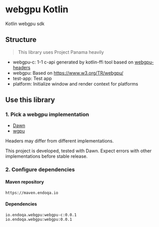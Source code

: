# webgpu Kotlin

Kotlin webgpu sdk

## Structure

> This library uses Project Panama heavily

- webgpu-c: 1-1 c-api generated by kotlin-ffi tool based
  on [webgpu-headers](https://github.com/webgpu-native/webgpu-headers)
- webgpu: Based on https://www.w3.org/TR/webgpu/
- test-app: Test app
- platform: Initialize window and render context for platforms

## Use this library

### 1. Pick a webgpu implementation

- [Dawn](https://dawn.googlesource.com/dawn/)
- [wgpu](https://github.com/gfx-rs/wgpu)

Headers may differ from different implementations.

This project is developed, tested with Dawn. Expect errors with other implementations before stable release.

### 2. Configure dependencies

#### Maven repository

```
https://maven.endoqa.io
```

#### Dependencies

```
io.endoqa.webgpu:webgpu-c:0.0.1
io.endoqa.webgpu:webgpu:0.0.1
```